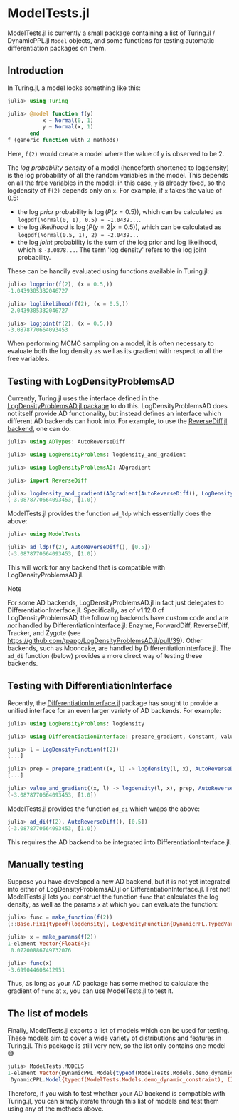 # ModelTests.jl

ModelTests.jl is currently a small package containing a list of Turing.jl / DynamicPPL.jl `Model` objects, and some functions for testing automatic differentiation packages on them.

## Introduction

In Turing.jl, a model looks something like this:

```julia
julia> using Turing

julia> @model function f(y)
           x ~ Normal(0, 1)
           y ~ Normal(x, 1)
       end
f (generic function with 2 methods)
```

Here, `f(2)` would create a model where the value of `y` is observed to be 2.

The _log probability density_ of a model (henceforth shortened to logdensity) is the log probability of all the random variables in the model.
This depends on all the free variables in the model: in this case, `y` is already fixed, so the logdensity of `f(2)` depends only on `x`.
For example, if `x` takes the value of 0.5:
  - the log _prior_ probability is $\log(P(x = 0.5))$, which can be calculated as `logpdf(Normal(0, 1), 0.5) = -1.0439...`.
  - the log _likelihood_ is $\log(P(y = 2 | x = 0.5))$, which can be calculated as `logpdf(Normal(0.5, 1), 2) = -2.0439...`
  - the log _joint_ probability is the sum of the log prior and log likelihood, which is `-3.0878...`. The term 'log density' refers to the log joint probability.

These can be handily evaluated using functions available in Turing.jl:

```julia
julia> logprior(f(2), (x = 0.5,))
-1.0439385332046727

julia> loglikelihood(f(2), (x = 0.5,))
-2.0439385332046727

julia> logjoint(f(2), (x = 0.5,))
-3.0878770664093453
```

When performing MCMC sampling on a model, it is often necessary to evaluate both the log density as well as its gradient with respect to all the free variables.

## Testing with LogDensityProblemsAD

Currently, Turing.jl uses the interface defined in the [LogDensityProblemsAD.jl package](https://github.com/tpapp/LogDensityProblemsAD.jl) to do this.
LogDensityProblemsAD does not itself provide AD functionality, but instead defines an interface which different AD backends can hook into.
For example, to use the [ReverseDiff.jl backend](https://github.com/JuliaDiff/ReverseDiff.jl), one can do:

```julia
julia> using ADTypes: AutoReverseDiff

julia> using LogDensityProblems: logdensity_and_gradient

julia> using LogDensityProblemsAD: ADgradient

julia> import ReverseDiff

julia> logdensity_and_gradient(ADgradient(AutoReverseDiff(), LogDensityFunction(f(2))), [0.5])
(-3.0878770664093453, [1.0])
```

ModelTests.jl provides the function `ad_ldp` which essentially does the above:

```julia
julia> using ModelTests

julia> ad_ldp(f(2), AutoReverseDiff(), [0.5])
(-3.0878770664093453, [1.0])
```

This will work for any backend that is compatible with LogDensityProblemsAD.jl.

> [!NOTE]  
> For some AD backends, LogDensityProblemsAD.jl in fact just delegates to DifferentiationInterface.jl.
> Specifically, as of v1.12.0 of LogDensityProblemsAD, the following backends have custom code and are _not_ handled by DifferentiationInterface.jl: Enzyme, ForwardDiff, ReverseDiff, Tracker, and Zygote (see https://github.com/tpapp/LogDensityProblemsAD.jl/pull/39).
> Other backends, such as Mooncake, are handled by DifferentiationInterface.jl.
> The `ad_di` function (below) provides a more direct way of testing these backends.

## Testing with DifferentiationInterface

Recently, the [DifferentiationInterface.jl](https://github.com/JuliaDiff/DifferentiationInterface.jl) package has sought to provide a unified interface for an even larger variety of AD backends.
For example:

```julia
julia> using LogDensityProblems: logdensity

julia> using DifferentiationInterface: prepare_gradient, Constant, value_and_gradient

julia> l = LogDensityFunction(f(2))
[...]

julia> prep = prepare_gradient((x, l) -> logdensity(l, x), AutoReverseDiff(), [0.5], Constant(l))
[...]

julia> value_and_gradient((x, l) -> logdensity(l, x), prep, AutoReverseDiff(), [0.5], Constant(l))
(-3.0878770664093453, [1.0])
```

ModelTests.jl provides the function `ad_di` which wraps the above:

```julia
julia> ad_di(f(2), AutoReverseDiff(), [0.5])
(-3.0878770664093453, [1.0])
```

This requires the AD backend to be integrated into DifferentiationInterface.jl.

## Manually testing

Suppose you have developed a new AD backend, but it is not yet integrated into either of LogDensityProblemsAD.jl or DifferentiationInterface.jl.
Fret not!
ModelTests.jl lets you construct the function `func` that calculates the log density, as well as the params `x` at which you can evaluate the function:

```julia
julia> func = make_function(f(2))
(::Base.Fix1{typeof(logdensity), LogDensityFunction{DynamicPPL.TypedVarInfo{@NamedTuple{x::DynamicPPL.Metadata{Dict{AbstractPPL.VarName{:x, typeof(identity)}, Int64}, Vector{Normal{Float64}}, Vector{AbstractPPL.VarName{:x, typeof(identity)}}, Vector{Float64}, Vector{Set{DynamicPPL.Selector}}}}, Float64}, DynamicPPL.Model{typeof(f), (:y,), (), (), Tuple{Int64}, Tuple{}, DynamicPPL.DefaultContext}, Nothing}}) (generic function with 1 method)

julia> x = make_params(f(2))
1-element Vector{Float64}:
 0.07200886749732076

julia> func(x)
-3.699044608412951
```

Thus, as long as your AD package has some method to calculate the gradient of `func` at `x`, you can use ModelTests.jl to test it.

## The list of models

Finally, ModelTests.jl exports a list of models which can be used for testing.
These models aim to cover a wide variety of distributions and features in Turing.jl.
This package is still very new, so the list only contains one model 😅

```julia
julia> ModelTests.MODELS
1-element Vector{DynamicPPL.Model{typeof(ModelTests.Models.demo_dynamic_constraint), (), (), (), Tuple{}, Tuple{}, DynamicPPL.DefaultContext}}:
 DynamicPPL.Model{typeof(ModelTests.Models.demo_dynamic_constraint), (), (), (), Tuple{}, Tuple{}, DynamicPPL.DefaultContext}(ModelTests.Models.demo_dynamic_constraint, NamedTuple(), NamedTuple(), DynamicPPL.DefaultContext())
```

Therefore, if you wish to test whether your AD backend is compatible with Turing.jl, you can simply iterate through this list of models and test them using any of the methods above.
